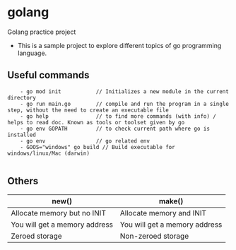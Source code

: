 # golang
Golang practice project

- This is a sample project to explore different topics of go programming language.

## Useful commands
```golang
    - go mod init           // Initializes a new module in the current directory
    - go run main.go        // compile and run the program in a single step, without the need to create an executable file
    - go help               // to find more commands (with info) / helps to read doc. Known as tools or toolset given by go
    - go env GOPATH         // to check current path where go is installed
    - go env                // go related env
    - GOOS="windows" go build // Build executable for windows/linux/Mac (darwin)
    
```

## Others
| new()                         | make() |
| ---                           | ---    |
| Allocate memory but no INIT   | Allocate memory and INIT |
| You will get a memory address | You will get a memory address |
| Zeroed storage                | Non-zeroed storage |

